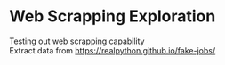 # Web Scrapping Exploration
Testing out web scrapping capability  
Extract data from https://realpython.github.io/fake-jobs/
